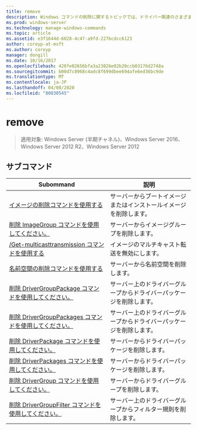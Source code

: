 ```yaml
---
title: remove
description: Windows コマンドの削除に関するトピックでは、ドライバー関連のさまざまな情報が削除されています。
ms.prod: windows-server
ms.technology: manage-windows-commands
ms.topic: article
ms.assetid: e3f1644d-6028-4c47-a9fd-227bcdcc6123
author: coreyp-at-msft
ms.author: coreyp
manager: dongill
ms.date: 10/16/2017
ms.openlocfilehash: 420fe02656bfa3a23026e02b20ccb03176d2748a
ms.sourcegitcommit: b00d7c8968c4adc8f699dbee694afe6ed36bc9de
ms.translationtype: MT
ms.contentlocale: ja-JP
ms.lasthandoff: 04/08/2020
ms.locfileid: "80830545"
---
```

# <a name="remove"></a>remove

>適用対象: Windows Server (半期チャネル)、Windows Server 2016、Windows Server 2012 R2、Windows Server 2012

## <a name="subcommands"></a>サブコマンド
|Subommand|説明|
|-------|--------|
|[イメージの削除コマンドを使用する](using-the-remove-image-command.md)|サーバーからブートイメージまたはインストールイメージを削除します。|
|[削除 ImageGroup コマンドを使用してください。](using-the-remove-imagegroup-command.md)|サーバーからイメージグループを削除します。|
|[/Get-multicasttransmission コマンドを使用する](using-the-remove-multicasttransmission-command.md)|イメージのマルチキャスト転送を無効にします。|
|[名前空間の削除コマンドを使用する](using-the-remove-namespace-command.md)|サーバーから名前空間を削除します。|
|[削除 DriverGroupPackage コマンドを使用してください。](using-the-remove-drivergrouppackage-command.md)|サーバー上のドライバーグループからドライバーパッケージを削除します。|
|[削除 DriverGroupPackages コマンドを使用してください。](using-the-remove-drivergrouppackages-command.md)|サーバー上のドライバーグループからドライバーパッケージを削除します。|
|[削除 DriverPackage コマンドを使用してください。](using-the-remove-driverpackage-command.md)|サーバーからドライバーパッケージを削除します。|
|[削除 DriverPackages コマンドを使用してください。](using-the-remove-driverpackages-command.md)|サーバーからドライバーパッケージを削除します。|
|[削除 DriverGroup コマンドを使用してください。](using-the-remove-drivergroup-command.md)|サーバーからドライバーグループを削除します。|
|[削除 DriverGroupFilter コマンドを使用してください。](using-the-remove-drivergroupfilter-command.md)|サーバー上のドライバーグループからフィルター規則を削除します。|
